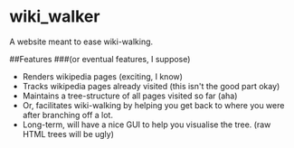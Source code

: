 wiki_walker
===========

A website meant to ease wiki-walking.

##Features
###(or eventual features, I suppose)
* Renders wikipedia pages (exciting, I know)
* Tracks wikipedia pages already visited (this isn't the good part okay)
* Maintains a tree-structure of all pages visited so far (aha)
* Or, facilitates wiki-walking by helping you get back to where you were after branching off a lot.
* Long-term, will have a nice GUI to help you visualise the tree.  (raw HTML trees will be ugly)